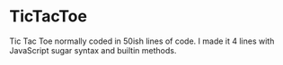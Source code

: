 # TicTacToe
Tic Tac Toe normally coded in 50ish lines of code. I made it 4 lines with JavaScript sugar syntax and builtin methods.
